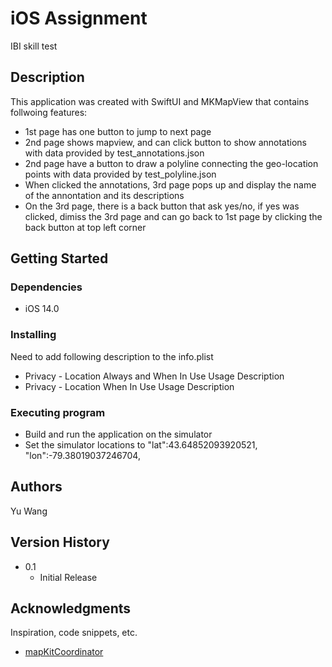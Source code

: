 # iOS Assignment
IBI skill test

## Description

This application was created with SwiftUI and MKMapView that contains follwoing features:
   * 1st page has one button to jump to next page
   * 2nd page shows mapview, and can click button to show annotations with data provided by test_annotations.json
   * 2nd page have a button to draw a polyline connecting the geo-location points with data provided by test_polyline.json
   * When clicked the annotations, 3rd page pops up and display the name of the annontation and its descriptions
   * On the 3rd page, there is a back button that ask yes/no, if yes was clicked, dimiss the 3rd page and can go back to 1st page by clicking the back button at top left corner


## Getting Started

### Dependencies

* iOS 14.0

### Installing

Need to add following description to the info.plist
* Privacy - Location Always and When In Use Usage Description
* Privacy - Location When In Use Usage Description

### Executing program

* Build and run the application on the simulator
* Set the simulator locations to "lat":43.64852093920521, "lon":-79.38019037246704,


## Authors

Yu Wang 

## Version History

* 0.1
    * Initial Release

## Acknowledgments

Inspiration, code snippets, etc.
* [mapKitCoordinator](https://gist.github.com/shaundon/00be84deb3450e31db90a31d5d5b7adc)
